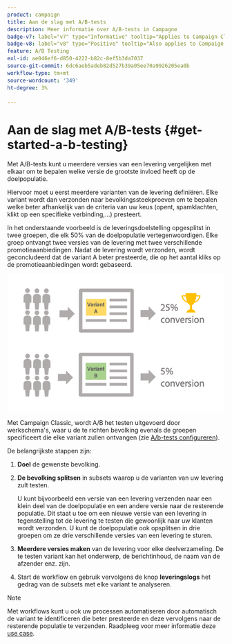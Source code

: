 ```yaml
---
product: campaign
title: Aan de slag met A/B-tests
description: Meer informatie over A/B-tests in Campagne
badge-v7: label="v7" type="Informative" tooltip="Applies to Campaign Classic v7"
badge-v8: label="v8" type="Positive" tooltip="Also applies to Campaign v8"
feature: A/B Testing
exl-id: ae046ef6-d850-4222-b82c-8ef5b3da7037
source-git-commit: 6dc6aeb5adeb82d527b39a05ee70a9926205ea0b
workflow-type: tm+mt
source-wordcount: '349'
ht-degree: 3%

---
```


# Aan de slag met A/B-tests {#get-started-a-b-testing}



Met A/B-tests kunt u meerdere versies van een levering vergelijken met elkaar om te bepalen welke versie de grootste invloed heeft op de doelpopulatie.

Hiervoor moet u eerst meerdere varianten van de levering definiëren. Elke variant wordt dan verzonden naar bevolkingssteekproeven om te bepalen welke beter afhankelijk van de criteria van uw keus (opent, spamklachten, klikt op een specifieke verbinding,...) presteert.

In het onderstaande voorbeeld is de leveringsdoelstelling opgesplitst in twee groepen, die elk 50% van de doelpopulatie vertegenwoordigen. Elke groep ontvangt twee versies van de levering met twee verschillende promotieaanbiedingen. Nadat de levering wordt verzonden, wordt geconcludeerd dat de variant A beter presteerde, die op het aantal kliks op de promotieaanbiedingen wordt gebaseerd.

![](assets/a-b-testing-schema.png)

Met Campaign Classic, wordt A/B het testen uitgevoerd door werkschema&#39;s, waar u de te richten bevolking evenals de groepen specificeert die elke variant zullen ontvangen (zie [A/b-tests configureren](configuring-a-b-testing.md)).

De belangrijkste stappen zijn:

1. **Doel** de gewenste bevolking.
1. **De bevolking splitsen** in subsets waarop u de varianten van uw levering zult testen.

   U kunt bijvoorbeeld een versie van een levering verzenden naar een klein deel van de doelpopulatie en een andere versie naar de resterende populatie. Dit staat u toe om een nieuwe versie van een levering in tegenstelling tot de levering te testen die gewoonlijk naar uw klanten wordt verzonden. U kunt de doelpopulatie ook opsplitsen in drie groepen om ze drie verschillende versies van een levering te sturen.

1. **Meerdere versies maken** van de levering voor elke deelverzameling. De te testen variant kan het onderwerp, de berichtinhoud, de naam van de afzender enz. zijn.
1. Start de workflow en gebruik vervolgens de knop **leveringslogs** het gedrag van de subsets met elke variant te analyseren.

>[!NOTE]
>
>Met workflows kunt u ook uw processen automatiseren door automatisch de variant te identificeren die beter presteerde en deze vervolgens naar de resterende populatie te verzenden. Raadpleeg voor meer informatie deze [use case](a-b-testing-use-case.md).
